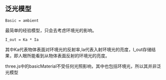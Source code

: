 ## 泛光模型
`Basic = ambient`

最简单的经验模型，只会去考虑环境光的影响。

`I_out = Ka * Ia`

其中Ka代表物体表面对环境光的反射率,Ia代表入射环境光的亮度，I_out存储结果，即人眼所能看到从物体表面反射的环境光的亮度。

three.js中的basicMaterial不受任何光照影响，其中也包括环境光，所以其并非泛光模型